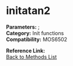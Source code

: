 # initatan2

**Parameters:** ;  
**Category:** Init functions  
**Compatibility:** MOS6502  

**Reference Link:**  
[Back to Methods List](../../SUMMARY.md)
